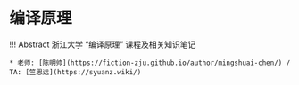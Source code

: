 # 编译原理

!!! Abstract
    浙江大学 “编译原理” 课程及相关知识笔记  
    
    * 老师: [陈明帅](https://fiction-zju.github.io/author/mingshuai-chen/) / TA: [竺思远](https://syuanz.wiki/)

